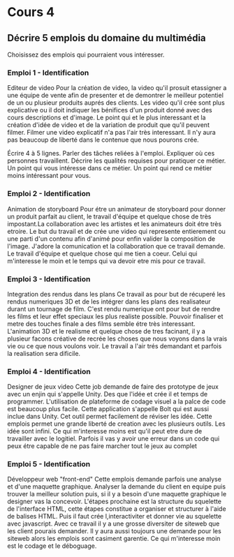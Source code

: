 # Cours 4
## Décrire 5 emplois du domaine du multimédia
Choisissez des emplois qui pourraient vous intéresser. 

### Emploi 1 - Identification
Editeur de video 
Pour la création de video, la video qu'il prosuit etassigner a une équipe de vente afin de presenter et de demontrer le meilleur potentiel de un ou plusieur produits auprés des clients. Les video qu'il crée sont plus explicative ou il doit indiquer les bénifices d'un produit donné avec des cours descriptions et d'image. Le point qui et le plus interessant et la création d'idée de video et de la variation de produit que qu'il peuvent filmer. Filmer une video explicatif n'a pas l'air très interessant. Il n'y aura pas beaucoup de liberté dans le contenue que nous pourons crée.

Écrire 4 à 5 lignes. Parler des tâches reliées à l'emploi. Expliquer où ces personnes travaillent. Décrire les qualités requises pour pratiquer ce métier. Un point qui vous intéresse dans ce métier. Un point qui rend ce métier moins intéressant pour vous.  

### Emploi 2 - Identification
Animation de storyboard
Pour étre un animateur de storyboard pour donner un produit parfait au client, le travail d'équipe et quelque chose de très impostant.La collaboration avec les artistes et les animateurs doit étre très etroire. Le but du travail et de crée une video qui represente entierement ou une parti d'un contenu afin d'animé pour enfin valider la composition de l'image. J'adore la comunication et la collaboration que ce travail demande. Le travail d'équipe et quelque chose qui me tien a coeur. Celui qui m'interesse le moin et le temps qui va devoir etre mis pour ce travail.

### Emploi 3 - Identification
Integration des rendus dans les plans
Ce travail as pour but de récuperé les rendus numeriques 3D et de les intégrer dans les plans des realisateur durant un tournage de film. C'est rendu numerique ont pour but de rendre les films et leur effet speciaux les plus realiste possible. Pouvoir finaliser et metre des touches finale a des films semble étre très interessant. 
L'animation 3D et le realisme et quelque chose de tres facinant, il y a plusieur facons créative de recrée les choses que nous voyons dans la vrais vie ou ce que nous voulons voir. Le travail a l'air trés demandant et parfois la realisation sera dificile. 

### Emploi 4 - Identification
Designer de jeux video
Cette job demande de faire des prototype de jeux avec un enjin qui s'appelle Unity. Des que l'idée et crée il et temps de programmer. L'utilisation de plateforme de codage visuel a la palce de code est beaucoup plus facile. Cette application s'appelle Bolt qui est aussi inclue dans Unity. Cet outil permet facilement de réviser les idée. Cette emplois permet une grande liberté de creation avec les plusieurs outils. Les idée sont infini. Ce qui m'interesse moins est qu'il peut etre dure de travailler avec le logitiel. Parfois il vas y avoir une erreur dans un code qui peux étre capable de ne pas faire marcher tout le jeux au complet

### Emploi 5 - Identification
Développeur web "front-end"
Cette emplois demande parfois une analyse et d'une maquette graphique. Analyser la demande du client en equipe puis trouver la meilleur solution puis, si il y a besoin d'une maquette graphique le designer vas la concevoir. L'étapes prochaine est la structure du squelette de l'interface HTML, cette étapes constitue a organiser et structurer à l'aide de balises HTML. Puis il faut crée l,interactiviter et donner vie au squelette avec javascript. Avec ce travail il y a une grosse diversiter de siteweb que les client pourais demander. Il y aura aussi toujours une demande pour les siteweb alors les emplois sont casiment garentie. Ce qui m'interesse moin est le codage et le déboguage.


